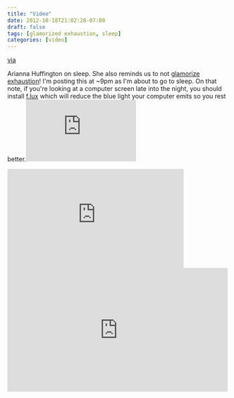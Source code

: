 ```yaml
---
title: "Video"
date: 2012-10-18T21:02:28-07:00
draft: false
tags: [glamorized exhaustion, sleep]
categories: [video]
---
```



[via](None)

Arianna Huffington on sleep. She also reminds us to not [glamorize exhaustion](http://blog.olgabotvinnik.com/post/30675190853/glamorized-exhaustion-is-not-productivity)! I'm posting this at ~9pm as I'm about to go to sleep. On that note, if you're looking at a computer screen late into the night, you should install [f.lux](http://stereopsis.com/flux/) which will reduce the blue light your computer emits so you rest better.<iframe src="http://embed.ted.com/talks/arianna_huffington_how_to_succeed_get_more_sleep.html" width="250" height="140" frameborder="0" scrolling="no" webkitAllowFullScreen mozallowfullscreen allowFullScreen></iframe>
<iframe src="http://embed.ted.com/talks/arianna_huffington_how_to_succeed_get_more_sleep.html" width="400" height="225" frameborder="0" scrolling="no" webkitAllowFullScreen mozallowfullscreen allowFullScreen></iframe>
<iframe src="http://embed.ted.com/talks/arianna_huffington_how_to_succeed_get_more_sleep.html" width="500" height="281" frameborder="0" scrolling="no" webkitAllowFullScreen mozallowfullscreen allowFullScreen></iframe>
